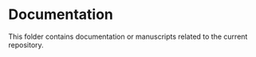 # Documentation

This folder contains documentation or manuscripts related to the current 
repository.
